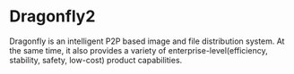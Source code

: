 # Dragonfly2
Dragonfly is an intelligent P2P based image and file distribution system. At the same time, it also provides a variety of enterprise-level(efficiency, stability, safety, low-cost) product capabilities.
